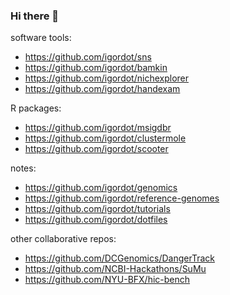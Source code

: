### Hi there 👋

<!--
**igordot/igordot** is a ✨ _special_ ✨ repository because its `README.md` (this file) appears on your GitHub profile.

Here are some ideas to get you started:

- 🔭 I’m currently working on ...
- 🌱 I’m currently learning ...
- 👯 I’m looking to collaborate on ...
- 🤔 I’m looking for help with ...
- 💬 Ask me about ...
- 📫 How to reach me: ...
- 😄 Pronouns: ...
- ⚡ Fun fact: ...
-->

software tools:

- https://github.com/igordot/sns
- https://github.com/igordot/bamkin
- https://github.com/igordot/nichexplorer
- https://github.com/igordot/handexam

R packages:

- https://github.com/igordot/msigdbr
- https://github.com/igordot/clustermole
- https://github.com/igordot/scooter

notes:

- https://github.com/igordot/genomics
- https://github.com/igordot/reference-genomes
- https://github.com/igordot/tutorials
- https://github.com/igordot/dotfiles

other collaborative repos:

- https://github.com/DCGenomics/DangerTrack
- https://github.com/NCBI-Hackathons/SuMu
- https://github.com/NYU-BFX/hic-bench
